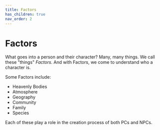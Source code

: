 ```yaml
---
title: Factors
has_children: true
nav_order: 2
---
```


# Factors

What goes into a person and their character? Many, many things. We call these "things" *Factors*. And with Factors, we come to understand who a character is.

Some Factors include:

* Heavenly Bodies
* Atmosphere
* Geography
* Community
* Family
* Species

Each of these play a role in the creation process of both PCs and NPCs.
